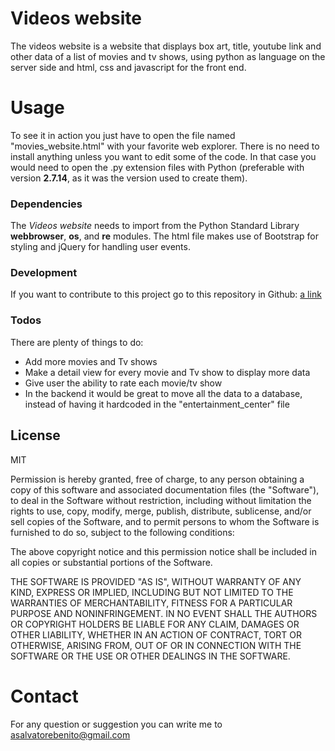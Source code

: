 # Videos website

The videos website is a website that displays box art, title, youtube link and other data of a list of movies and tv shows, using python as language on the server side and html, css and javascript for the front end.

# Usage

To see it in action you just have to open the file named "movies_website.html" with your favorite web explorer. There is no need to install anything unless you want to edit some of the code. In that case you would need to open the .py extension files with Python (preferable with version **2.7.14**, as it was the version used to create them). 

### Dependencies

The _Videos website_ needs to import from the Python Standard Library **webbrowser**, **os**, and **re** modules. The html file makes use of Bootstrap for styling and jQuery for handling user events.

### Development

If you want to contribute to this project go to this repository in Github: [a link](https://github.com/Salsatore89/python-movies-website)

### Todos

 There are plenty of things to do:
 - Add more movies and Tv shows
 - Make a detail view for every movie and Tv show to display more data
 - Give user the ability to rate each movie/tv show
 - In the backend it would be great to move all the data to a database, instead of having it hardcoded in the "entertainment_center" file

License
----

MIT

Permission is hereby granted, free of charge, to any person obtaining a copy of this software and associated documentation files (the "Software"), to deal in the Software without restriction, including without limitation the rights to use, copy, modify, merge, publish, distribute, sublicense, and/or sell copies of the Software, and to permit persons to whom the Software is furnished to do so, subject to the following conditions:

The above copyright notice and this permission notice shall be included in all copies or substantial portions of the Software.

THE SOFTWARE IS PROVIDED "AS IS", WITHOUT WARRANTY OF ANY KIND, EXPRESS OR IMPLIED, INCLUDING BUT NOT LIMITED TO THE WARRANTIES OF MERCHANTABILITY, FITNESS FOR A PARTICULAR PURPOSE AND NONINFRINGEMENT. IN NO EVENT SHALL THE AUTHORS OR COPYRIGHT HOLDERS BE LIABLE FOR ANY CLAIM, DAMAGES OR OTHER LIABILITY, WHETHER IN AN ACTION OF CONTRACT, TORT OR OTHERWISE, ARISING FROM, OUT OF OR IN CONNECTION WITH THE SOFTWARE OR THE USE OR OTHER DEALINGS IN THE SOFTWARE.

# Contact

For any question or suggestion you can write me to asalvatorebenito@gmail.com